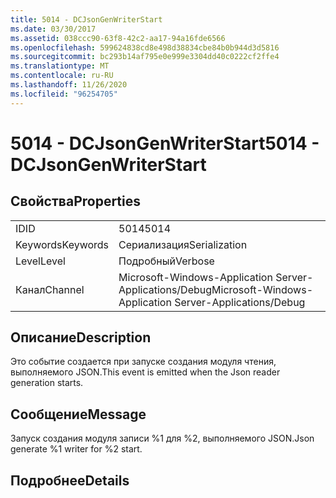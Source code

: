 ```yaml
---
title: 5014 - DCJsonGenWriterStart
ms.date: 03/30/2017
ms.assetid: 038ccc90-63f8-42c2-aa17-94a16fde6566
ms.openlocfilehash: 599624838cd8e498d38834cbe84b0b944d3d5816
ms.sourcegitcommit: bc293b14af795e0e999e3304dd40c0222cf2ffe4
ms.translationtype: MT
ms.contentlocale: ru-RU
ms.lasthandoff: 11/26/2020
ms.locfileid: "96254705"
---
```

# <a name="5014---dcjsongenwriterstart"></a><span data-ttu-id="d8e13-102">5014 - DCJsonGenWriterStart</span><span class="sxs-lookup"><span data-stu-id="d8e13-102">5014 - DCJsonGenWriterStart</span></span>

## <a name="properties"></a><span data-ttu-id="d8e13-103">Свойства</span><span class="sxs-lookup"><span data-stu-id="d8e13-103">Properties</span></span>  
  
|||  
|-|-|  
|<span data-ttu-id="d8e13-104">ID</span><span class="sxs-lookup"><span data-stu-id="d8e13-104">ID</span></span>|<span data-ttu-id="d8e13-105">5014</span><span class="sxs-lookup"><span data-stu-id="d8e13-105">5014</span></span>|  
|<span data-ttu-id="d8e13-106">Keywords</span><span class="sxs-lookup"><span data-stu-id="d8e13-106">Keywords</span></span>|<span data-ttu-id="d8e13-107">Сериализация</span><span class="sxs-lookup"><span data-stu-id="d8e13-107">Serialization</span></span>|  
|<span data-ttu-id="d8e13-108">Level</span><span class="sxs-lookup"><span data-stu-id="d8e13-108">Level</span></span>|<span data-ttu-id="d8e13-109">Подробный</span><span class="sxs-lookup"><span data-stu-id="d8e13-109">Verbose</span></span>|  
|<span data-ttu-id="d8e13-110">Канал</span><span class="sxs-lookup"><span data-stu-id="d8e13-110">Channel</span></span>|<span data-ttu-id="d8e13-111">Microsoft-Windows-Application Server-Applications/Debug</span><span class="sxs-lookup"><span data-stu-id="d8e13-111">Microsoft-Windows-Application Server-Applications/Debug</span></span>|  
  
## <a name="description"></a><span data-ttu-id="d8e13-112">Описание</span><span class="sxs-lookup"><span data-stu-id="d8e13-112">Description</span></span>  

 <span data-ttu-id="d8e13-113">Это событие создается при запуске создания модуля чтения, выполняемого JSON.</span><span class="sxs-lookup"><span data-stu-id="d8e13-113">This event is emitted when the Json reader generation starts.</span></span>  
  
## <a name="message"></a><span data-ttu-id="d8e13-114">Сообщение</span><span class="sxs-lookup"><span data-stu-id="d8e13-114">Message</span></span>  

 <span data-ttu-id="d8e13-115">Запуск создания модуля записи %1 для %2, выполняемого JSON.</span><span class="sxs-lookup"><span data-stu-id="d8e13-115">Json generate %1 writer for %2 start.</span></span>  
  
## <a name="details"></a><span data-ttu-id="d8e13-116">Подробнее</span><span class="sxs-lookup"><span data-stu-id="d8e13-116">Details</span></span>
